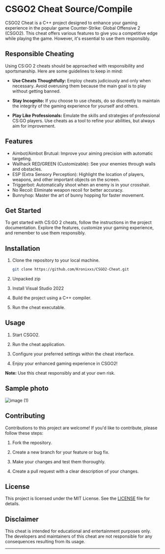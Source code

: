 # CSGO2 Cheat Source/Compile

CSGO2 Cheat is a C++ project designed to enhance your gaming experience in the popular game Counter-Strike: Global Offensive 2 (CSGO2). This cheat offers various features to give you a competitive edge while playing the game. However, it's essential to use them responsibly.


## Responsible Cheating

Using CS:GO 2 cheats should be approached with responsibility and sportsmanship. Here are some guidelines to keep in mind:

- **Use Cheats Thoughtfully:** Employ cheats judiciously and only when necessary. Avoid overusing them because the main goal is to play without getting banned.

- **Stay Incognito:** If you choose to use cheats, do so discreetly to maintain the integrity of the gaming experience for yourself and others.

- **Play Like Professionals:** Emulate the skills and strategies of professional CS:GO players. Use cheats as a tool to refine your abilities, but always aim for improvement.



## Features

- Aimbot/Aimbot Brutual: Improve your aiming precision with automatic targeting.
- Wallhack RED/GREEN (Customizable): See your enemies through walls and obstacles.
- ESP (Extra Sensory Perception): Highlight the location of players, weapons, and other important objects on the screen.
- Triggerbot: Automatically shoot when an enemy is in your crosshair.
- No Recoil: Eliminate weapon recoil for better accuracy.
- Bunnyhop: Master the art of bunny hopping for faster movement.


## Get Started

To get started with CS:GO 2 cheats, follow the instructions in the project documentation. Explore the features, customize your gaming experience, and remember to use them responsibly.

## Installation

1. Clone the repository to your local machine.

   ```bash
   git clone https://github.com/Kronixxs/CSGO2-Cheat.git
   ```

2. Unpacked zip

3. Install Visual Studio 2022 

4. Build the project using a C++ compiler.

5. Run the cheat executable.


## Usage

1. Start CSGO2.

2. Run the cheat application.

3. Configure your preferred settings within the cheat interface.

4. Enjoy your enhanced gaming experience in CSGO2!

**Note:**  Use this cheat responsibly and at your own risk.

## Sample photo

![image (1)](https://github.com/MuckPro/redmemetabeta/assets/138373919/6881862e-3696-441b-bc0a-bba3521026ba)



## Contributing

Contributions to this project are welcome! If you'd like to contribute, please follow these steps:

1. Fork the repository.

2. Create a new branch for your feature or bug fix.

3. Make your changes and test them thoroughly.

4. Create a pull request with a clear description of your changes.




## License

This project is licensed under the MIT License. See the [LICENSE](LICENSE) file for details.



## Disclaimer

This cheat is intended for educational and entertainment purposes only. The developers and maintainers of this cheat are not responsible for any consequences resulting from its usage.



---
